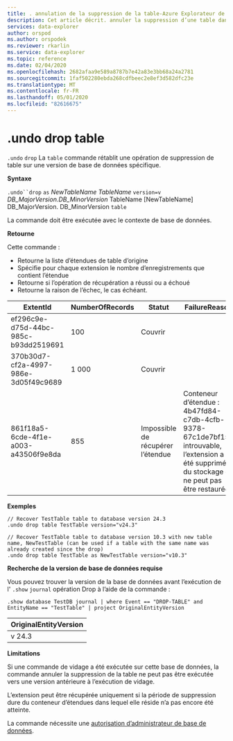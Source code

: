 ```yaml
---
title: . annulation de la suppression de la table-Azure Explorateur de données | Microsoft Docs
description: Cet article décrit. annuler la suppression d’une table dans Azure Explorateur de données.
services: data-explorer
author: orspod
ms.author: orspodek
ms.reviewer: rkarlin
ms.service: data-explorer
ms.topic: reference
ms.date: 02/04/2020
ms.openlocfilehash: 2682afaa9e589a8787b7e42a83e3bb68a24a2781
ms.sourcegitcommit: 1faf502280ebda268cdfbeec2e8ef3d582dfc23e
ms.translationtype: MT
ms.contentlocale: fr-FR
ms.lasthandoff: 05/01/2020
ms.locfileid: "82616675"
---
```

# <a name="undo-drop-table"></a>.undo drop table

`.undo` `drop` La `table` commande rétablit une opération de suppression de table sur une version de base de données spécifique.

**Syntaxe**

`.undo``drop` `as` *NewTableName* *TableName* `version=v` *DB_MajorVersion.DB_MinorVersion* TableName [NewTableName] DB_MajorVersion. DB_MinorVersion `table`

La commande doit être exécutée avec le contexte de base de données.

**Retourne**

Cette commande :
* Retourne la liste d’étendues de table d’origine
* Spécifie pour chaque extension le nombre d’enregistrements que contient l’étendue
* Retourne si l’opération de récupération a réussi ou a échoué
* Retourne la raison de l’échec, le cas échéant.

| ExtentId                             | NumberOfRecords | Statut                   | FailureReason                                                                                                                  |
|--------------------------------------|-----------------|--------------------------|--------------------------------------------------------------------------------------------------------------------------------|
| ef296c9e-d75d-44bc-985c-b93dd2519691 | 100             | Couvrir                |
| 370b30d7-cf2a-4997-986e-3d05f49c9689 | 1 000            | Couvrir                |
| 861f18a5-6cde-4f1e-a003-a43506f9e8da | 855             | Impossible de récupérer l’étendue | Conteneur d’étendue : 4b47fd84-c7db-4cfb-9378-67c1de7bf154 introuvable, l’extension a été supprimée du stockage et ne peut pas être restaurée |

**Exemples**

```kusto
// Recover TestTable table to database version 24.3
.undo drop table TestTable version="v24.3"
```

```kusto
// Recover TestTable table to database version 10.3 with new table name, NewTestTable (can be used if a table with the same name was already created since the drop)  
.undo drop table TestTable as NewTestTable version="v10.3"
```

**Recherche de la version de base de données requise**

Vous pouvez trouver la version de la base de données avant l’exécution de l' `.show` `journal` opération Drop à l’aide de la commande :

```kusto
.show database TestDB journal | where Event == "DROP-TABLE" and EntityName == "TestTable" | project OriginalEntityVersion 
```

| OriginalEntityVersion |
|-----------------------|
| v 24.3                 |

**Limitations**

Si une commande de vidage a été exécutée sur cette base de données, la commande annuler la suppression de la table ne peut pas être exécutée vers une version antérieure à l’exécution de vidage.

L’extension peut être récupérée uniquement si la période de suppression dure du conteneur d’étendues dans lequel elle réside n’a pas encore été atteinte.

La commande nécessite une [autorisation d’administrateur de base de données](../management/access-control/role-based-authorization.md).
